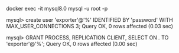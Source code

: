 docker exec -it mysql8.0 mysql -u root -p

mysql> create user 'exporter'@'%' IDENTIFIED BY 'password' WITH MAX_USER_CONNECTIONS 3;
Query OK, 0 rows affected (0.03 sec)

mysql> GRANT PROCESS, REPLICATION CLIENT, SELECT ON *.* TO 'exporter'@'%';
Query OK, 0 rows affected (0.00 sec)
